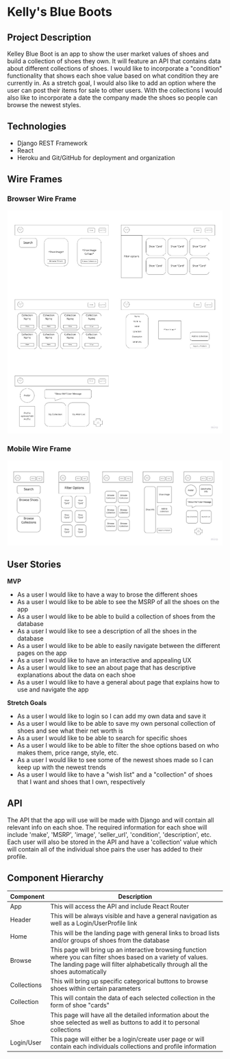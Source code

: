 # Kelly's Blue Boots

## Project Description

Kelley Blue Boot is an app to show the user market values of shoes and build a collection of shoes they own. It will feature an API that contains data about different collections of shoes. I would like to incorporate a "condition" functionality that shows each shoe value based on what condition they are currently in. As a stretch goal, I would also like to add an option where the user can post their items for sale to other users. With the collections I would also like to incorporate a date the company made the shoes so people can browse the newest styles.

## Technologies

- Django REST Framework
- React
- Heroku and Git/GitHub for deployment and organization

## Wire Frames

### Browser Wire Frame

![Web/Browser wire frame](images/Kelly_Blue_Boot1.jpg)


### Mobile Wire Frame

![Mobile wire frame](images/Kelly_Blue_Boot.jpg)

## User Stories

**MVP**
- As a user I would like to have a way to brose the different shoes
- As a user I would like to be able to see the MSRP of all the shoes on the app
- As a user I would like to be able to build a collection of shoes from the database
- As a user I would like to see a description of all the shoes in the database
- As a user I would like to be able to easily navigate between the different pages on the app
- As a user I would like to have an interactive and appealing UX
- As a user I would like to see an about page that has descriptive explanations about the data on each shoe
- As a user I would like to have a general about page that explains how to use and navigate the app

**Stretch Goals**

- As a user I would like to login so I can add my own data and save it
- As a user I would like to be able to save my own personal collection of shoes and see what their net worth is
- As a user I would like to be able to search for specific shoes
- As a user I would like to be able to filter the shoe options based on who makes them, price range, style, etc.
- As a user I would like to see some of the newest shoes made so I can keep up with the newest trends
- As a user I would like to have a "wish list" and a "collection" of shoes that I want and shoes that I own, respectively

## API

The API that the app will use will be made with Django and will contain all relevant info on each shoe. The required information for each shoe will include 'make', 'MSRP', 'image', 'seller_url', 'condition', 'description', etc. Each user will also be stored in the API and have a 'collection' value which will contain all of the individual shoe pairs the user has added to their profile.

## Component Hierarchy

Component | Description 
--------- | -----------
App | This will access the API and include React Router
Header | This will be always visible and have a general navigation as well as a Login/UserProfile link
Home | This will be the landing page with general links to broad lists and/or groups of shoes from the database
Browse | This page will bring up an interactive browsing function where you can filter shoes based on a variety of values. The landing page will filter alphabetically through all the shoes automatically
Collections | This will bring up specific categorical buttons to browse shoes within certain parameters
Collection | This will contain the data of each selected collection in the form of shoe "cards"
Shoe | This page will have all the detailed information about the shoe selected as well as buttons to add it to personal collections
Login/User | This page will either be a login/create user page or will contain each individuals collections and profile information